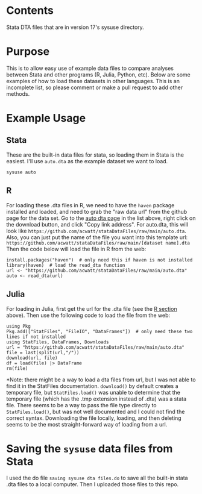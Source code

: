 # Contents
Stata DTA files that are in version 17's sysuse directory.

# Purpose
This is to allow easy use of example data files to compare analyses between Stata and other programs (R, Julia, Python, etc).
Below are some examples of how to load these datasets in other languages. This is an incomplete list, so please comment or make a pull request to add other methods.

# Example Usage
## Stata
These are the built-in data files for stata, so loading them in Stata is the easiest. I'll use `auto.dta` as the example dataset we want to load.
```
sysuse auto
```

## R
For loading these .dta files in R, we need to have the `haven` package installed and loaded, and need to grab the "raw data url" from the github page for the data set.
Go to the [auto dta page](https://github.com/acwatt/stataDataFiles/blob/main/auto.dta) in the list above, right click on the download button, and click "Copy link address".
For auto.dta, this will look like `https://github.com/acwatt/stataDataFiles/raw/main/auto.dta`. Also, you can just put the name of the file you want into this template url:
`https://github.com/acwatt/stataDataFiles/raw/main/[dataset name].dta`
Then the code below will load the file in R from the web:
```
install.packages("haven")  # only need this if haven is not installed
library(haven)  # load the read_dta function
url <- "https://github.com/acwatt/stataDataFiles/raw/main/auto.dta"
auto <- read_dta(url)
```

## Julia
For loading in Julia, first get the url for the .dta file (see the [R section](https://github.com/acwatt/stataDataFiles/tree/main#r) above). Then use the following code to load the file from the web:
```
using Pkg
Pkg.add(["StatFiles", "FileIO", "DataFrames"])  # only need these two lines if not installed 
using StatFiles, DataFrames, Downloads
url = "https://github.com/acwatt/stataDataFiles/raw/main/auto.dta"
file = last(split(url,"/"))
download(url, file)
df = load(file) |> DataFrame
rm(file)
```
*Note: there might be a way to load a dta files from url, but I was not able to find it in the StatFiles documentation. `download()` by default creates a temporary file, but `StatFiles.load()` was unable to determine that the temporary file (which has the .tmp extension instead of .dta) was a stata file. There seems to be a way to pass the file type directly to `StatFiles.load()`, but was not well documented and I could not find the correct syntax. Downloading the file locally, loading, and then deleting seems to be the most straight-forward way of loading from a url.


# Saving the `sysuse` data files from Stata
I used the do file `saving sysuse dta files.do` to save all the built-in stata .dta files to a local computer. Then I uploaded those files to this repo.
